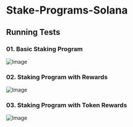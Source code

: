 # Stake-Programs-Solana

## Running Tests

### 01. Basic Staking Program
![Image](https://github.com/user-attachments/assets/3e1fea6e-c242-4528-807b-95224045ac33)

### 02. Staking Program with Rewards
![Image](https://github.com/user-attachments/assets/7d8ed82b-731a-4f58-95db-eb57e97847ef)

### 03. Staking Program with Token Rewards
![Image](https://github.com/user-attachments/assets/85546eb4-a61e-493b-a13c-a11f7c416a80)
